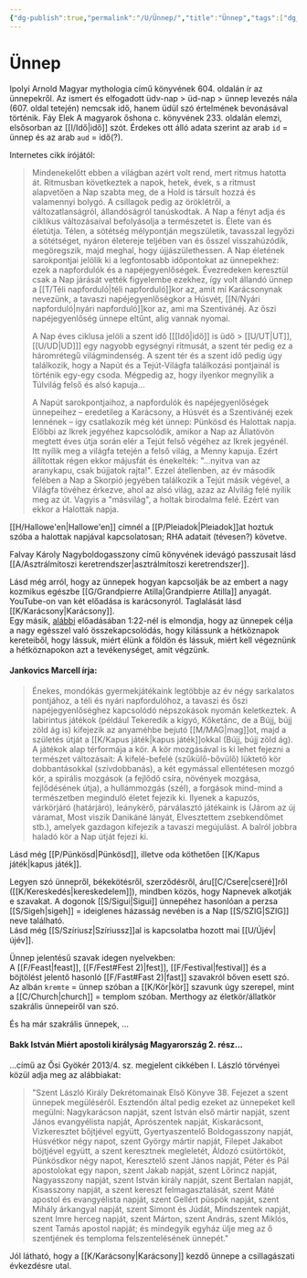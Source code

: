 ```yaml
---
{"dg-publish":true,"permalink":"/U/Ünnep/","title":"Ünnep","tags":["dg_uploaded"],"created":"2023-10-25T05:26","updated":"2023-11-08T04:22"}
---
```



# Ünnep

Ipolyi Arnold Magyar mythologia című könyvének 604. oldalán ír az ünnepekről. Az ismert és elfogadott üdv-nap > üd-nap > ünnep levezés nála (607. oldal tetején) nemcsak idő, hanem üdül szó értelmének bevonásával történik. Fáy Elek A magyarok őshona c. könyvének 233. oldalán elemzi, elsősorban az [[I/Idő\|idő]] szót. Érdekes ott álló adata szerint az arab `id` = ünnep és az arab `aud` = idő(?).  

Internetes cikk írójától:  
> Mindenekelőtt ebben a világban azért volt rend, mert ritmus hatotta át. Ritmusban következtek a napok, hetek, évek, s a ritmust alapvetően a Nap szabta meg, de a Hold is társult hozzá és valamennyi bolygó. A csillagok pedig az öröklétről, a változatlanságról, állandóságról tanúskodtak. A Nap a fényt adja és ciklikus változásaival befolyásolja a természetet is. Élete van és életútja. Télen, a sötétség mélypontján megszületik, tavasszal legyőzi a sötétséget, nyáron életereje teljében van és ősszel visszahúzódik, megöregszik, majd meghal, hogy újjászülethessen. A Nap életének sarokpontjai jelölik ki a legfontosabb időpontokat az ünnepekhez: ezek a napfordulók és a napéjegyenlőségek. Évezredeken keresztül csak a Nap járását vették figyelembe ezekhez, így volt állandó ünnep a [[T/Téli napforduló\|téli napforduló]]kor az, amit mi Karácsonynak nevezünk, a tavaszi napéjegyenlőségkor a Húsvét, [[N/Nyári napforduló\|nyári napforduló]]kor az, ami ma Szentivánéj. Az őszi napéjegyenlőség ünnepe eltűnt, alig vannak nyomai.  
>
> A Nap éves ciklusa jelöli a szent idő \[[[Idő\|idő]] is üdő > [[U/UT\|UT]], [[U/UD\|UD]]\] egy nagyobb egységnyi ritmusát, a szent tér pedig ez a háromrétegű világmindenség. A szent tér és a szent idő pedig úgy találkozik, hogy a Napút és a Tejút-Világfa találkozási pontjainál is történik egy-egy csoda. Mégpedig az, hogy ilyenkor megnyílik a Túlvilág felső és alsó kapuja...  
>
> A Napút sarokpontjaihoz, a napfordulók és napéjegyenlőségek ünnepeihez – eredetileg a Karácsony, a Húsvét és a Szentivánéj ezek lennének – így csatlakozik még két ünnep: Pünkösd és Halottak napja. Előbbi az Ikrek jegyéhez kapcsolódik, amikor a Nap az Állatövön megtett éves útja során elér a Tejút felső végéhez az Ikrek jegyénél. Itt nyílik meg a világfa tetején a felső világ, a Menny kapuja. Ezért állítottak régen ekkor májusfát és énekelték: "...nyitva van az aranykapu, csak bújjatok rajta!". Ezzel átellenben, az év második felében a Nap a Skorpió jegyében találkozik a Tejút másik végével, a Világfa tövéhez érkezve, ahol az alsó világ, azaz az Alvilág felé nyílik meg az út. Vagyis a "másvilág", a holtak birodalma felé. Ezért van ekkor a Halottak napja.  

[[H/Hallowe'en\|Hallowe'en]] címnél a [[P/Pleiadok\|Pleiadok]]at hoztuk szóba a halottak napjával kapcsolatosan; RHA adatait (tévesen?) követve.  

Falvay Károly Nagyboldogasszony című könyvének idevágó passzusait lásd [[A/Asztrálmítoszi keretrendszer\|asztrálmítoszi keretrendszer]].  

Lásd még arról, hogy az ünnepek hogyan kapcsolják be az embert a nagy kozmikus egészbe [[G/Grandpierre Atilla\|Grandpierre Atilla]] anyagát. YouTube-on van két előadása is karácsonyról. Taglalását lásd [[K/Karácsony\|Karácsony]].  
Egy másik, [alábbi](https://youtu.be/CZwvyvBjM3o) előadásában 1:22-nél is elmondja, hogy az ünnepek célja a nagy egésszel való összekapcsolódás, hogy kilássunk a hétköznapok kereteiből, hogy lássuk, miért élünk a földön és lássuk, miért kell végeznünk a hétköznapokon azt a tevékenységet, amit végzünk.  

#### Jankovics Marcell írja:

> Énekes, mondókás gyermekjátékaink legtöbbje az év négy sarkalatos pontjához, a téli és nyári napfordulóhoz, a tavaszi és őszi napéjegyenlőséghez kapcsolódó népszokások nyomán keletkeztek. A labirintus játékok (például Tekeredik a kígyó, Kőketánc, de a Bújj, bújj zöld ág is) kifejezik az anyaméhbe bejutó [[M/MAG\|mag]]ot, majd a születés útját a [[K/Kapus játék\|kapus játék]]okkal (Bújj, bújj zöld ág). A játékok alap térformája a kör. A kör mozgásával is ki lehet fejezni a természet változásait: A kifelé-befelé (szűkülő-bővülő) lüktető kör dobbantásokkal (szívdobbanás), a két egymással ellentétesen mozgó kör, a spirális mozgások (a fejlődő csíra, növények mozgása, fejlődésének útja), a hullámmozgás (szél), a forgások mind-mind a természetben meginduló életet fejezik ki. Ilyenek a kapuzós, várkörjáró (határjáró), leánykérő, párválasztó játékaink is (Járom az új váramat, Most viszik Danikáné lányát, Elvesztettem zsebkendőmet stb.), amelyek gazdagon kifejezik a tavaszi megújulást. A balról jobbra haladó kör a Nap útját fejezi ki.  

Lásd még [[P/Pünkösd\|Pünkösd]], illetve oda köthetően [[K/Kapus játék\|kapus játék]].  

Legyen szó ünnepről, békekötésről, szerződésről, áru[[C/Csere\|cseré]]ről ([[K/Kereskedés\|kereskedelem]]), mindben közös, hogy Napnevek alkotják e szavakat. A dogonok [[S/Sigui\|Sigui]] ünnepéhez hasonlóan a perzsa [[S/Sigeh\|sigeh]] = ideiglenes házasság nevében is a Nap [[S/SZIG\|SZIG]] neve található.  
Lásd még [[S/Szíriusz\|Szíriussz]]al is kapcsolatba hozott mai [[U/Újév\|újév]].  

Ünnep jelentésű szavak idegen nyelvekben:  
A [[F/Feast\|feast]], [[F/Fest#Fest 2)\|fest]], [[F/Festival\|festival]] és a böjtölést jelentő hasonló [[F/Fast#Fast 2)\|fast]] szavakról bőven esett szó.  
Az albán `kremte` = ünnep szóban a [[K/Kör\|kör]] szavunk úgy szerepel, mint a [[C/Church\|church]] = templom szóban. Merthogy az életkör/állatkör szakrális ünnepeiről van szó.  

És ha már szakrális ünnepek, ...

#### Bakk István Miért apostoli királyság Magyarország 2. rész...

...című az Ősi Gyökér 2013/4. sz. megjelent cikkében I. László törvényei közül adja meg az alábbiakat:  
> "Szent László Király Dekrétomainak Első Könyve 38. Fejezet a szent ünnepek megüléséről. Esztendőn által pedig ezeket az ünnepeket kell megülni: Nagykarácson napját, szent István első mártir napját, szent János evangyélista napját, Aprószentek napját, Kiskarácsont, Vizkeresztet bőjtjével együtt, Gyertyaszentelő Boldogasszony napját, Húsvétkor négy napot, szent György mártir napját, Filepet Jakabot böjtjével együtt, a szent keresztnek megleletét, Áldozó csütörtököt, Pünkösdkor négy napot, Keresztelő szent János napját, Péter és Pál apostolokat egy napon, szent Jakab napját, szent Lőrincz napját, Nagyasszony napját, szent István király napját, szent Bertalan napját, Kisasszony napját, a szent kereszt felmagasztalását, szent Máté apostol és evangyélista napját, szent Gellért püspök napját, szent Mihály árkangyal napját, szent Simont és Júdát, Mindszentek napját, szent Imre herceg napját, szent Márton, szent András, szent Miklós, szent Tamás apostol napját; és mindegyik egyház ülje meg az ő szentjének és temploma felszentelésének ünnepét."  

Jól látható, hogy a [[K/Karácsony\|Karácsony]] kezdő ünnepe a csillagászati évkezdésre utal.  
